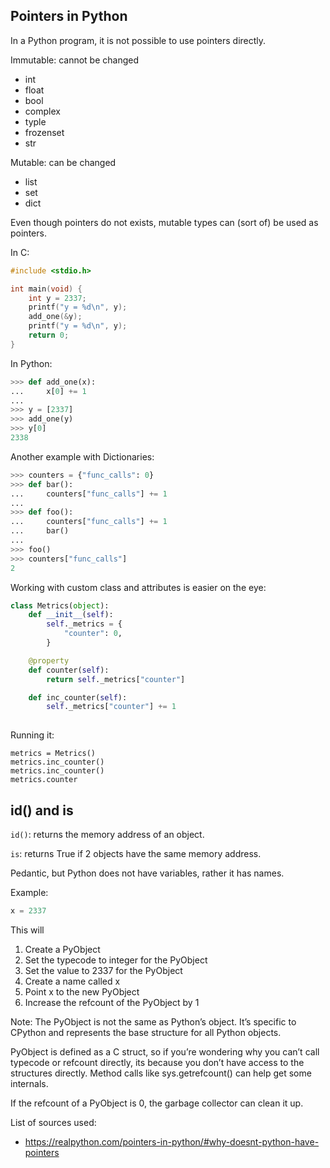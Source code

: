 ## Pointers in Python

In a Python program, it is not possible to use pointers directly.

Immutable: cannot be changed
- int
- float
- bool
- complex
- typle
- frozenset
- str

Mutable: can be changed
- list
- set
- dict

Even though pointers do not exists, mutable types can (sort of) be used as pointers.

In C:
```c
#include <stdio.h>

int main(void) {
    int y = 2337;
    printf("y = %d\n", y);
    add_one(&y);
    printf("y = %d\n", y);
    return 0;
}
```

In Python:
```python
>>> def add_one(x):
...     x[0] += 1
...
>>> y = [2337]
>>> add_one(y)
>>> y[0]
2338
```

Another example with Dictionaries:
```python
>>> counters = {"func_calls": 0}
>>> def bar():
...     counters["func_calls"] += 1
...
>>> def foo():
...     counters["func_calls"] += 1
...     bar()
...
>>> foo()
>>> counters["func_calls"]
2
```

Working with custom class and attributes is easier on the eye:
```python
class Metrics(object):
    def __init__(self):
        self._metrics = {
            "counter": 0,
        }

    @property
    def counter(self):
        return self._metrics["counter"]

    def inc_counter(self):
        self._metrics["counter"] += 1
        
```
Running it:
```
metrics = Metrics()
metrics.inc_counter()
metrics.inc_counter()
metrics.counter
```

## id() and is

`id()`: returns the memory address of an object.

`is`: returns True if 2 objects have the same memory address.



Pedantic, but Python does not have variables, rather it has names.

Example:
```python
x = 2337
```

This will 
1. Create a PyObject
2. Set the typecode to integer for the PyObject
3. Set the value to 2337 for the PyObject
4. Create a name called x
5. Point x to the new PyObject
6. Increase the refcount of the PyObject by 1

Note: The PyObject is not the same as Python’s object. It’s specific to CPython and represents the base structure for all Python objects.

PyObject is defined as a C struct, so if you’re wondering why you can’t call typecode or refcount directly, its because you don’t have access to the structures directly. Method calls like sys.getrefcount() can help get some internals.


If the refcount of a PyObject is 0, the garbage collector can clean it up.






List of sources used:
- https://realpython.com/pointers-in-python/#why-doesnt-python-have-pointers
